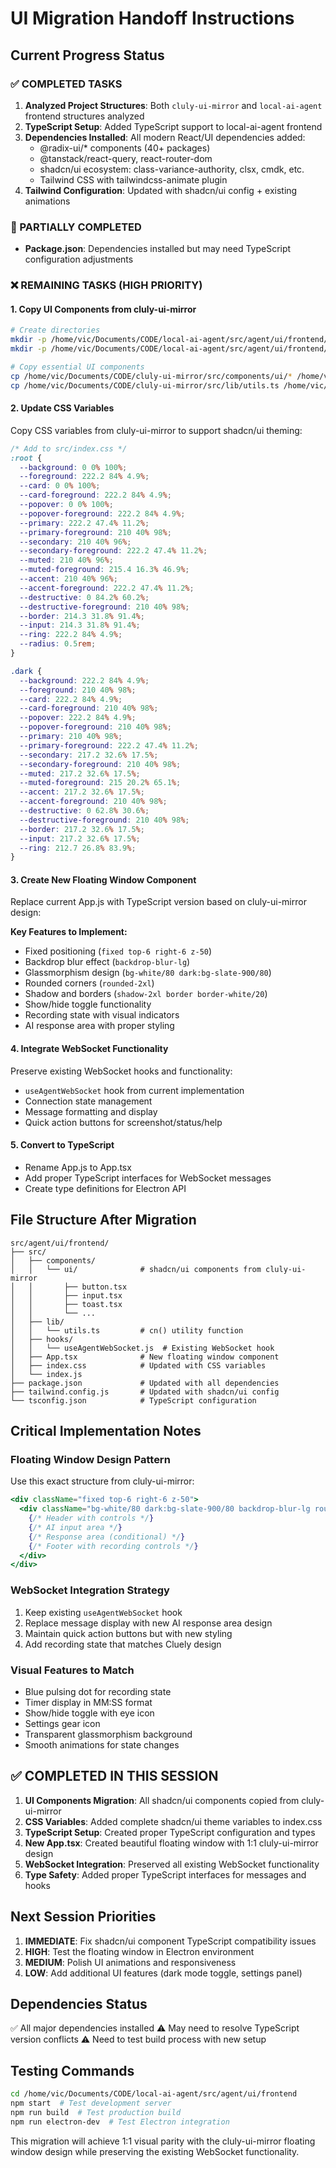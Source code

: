 # UI Migration Handoff Instructions

## Current Progress Status

### ✅ COMPLETED TASKS
1. **Analyzed Project Structures**: Both `cluly-ui-mirror` and `local-ai-agent` frontend structures analyzed
2. **TypeScript Setup**: Added TypeScript support to local-ai-agent frontend
3. **Dependencies Installed**: All modern React/UI dependencies added:
   - @radix-ui/* components (40+ packages)
   - @tanstack/react-query, react-router-dom
   - shadcn/ui ecosystem: class-variance-authority, clsx, cmdk, etc.
   - Tailwind CSS with tailwindcss-animate plugin
4. **Tailwind Configuration**: Updated with shadcn/ui config + existing animations

### 🔄 PARTIALLY COMPLETED  
- **Package.json**: Dependencies installed but may need TypeScript configuration adjustments

### ❌ REMAINING TASKS (HIGH PRIORITY)

#### 1. Copy UI Components from cluly-ui-mirror
```bash
# Create directories
mkdir -p /home/vic/Documents/CODE/local-ai-agent/src/agent/ui/frontend/src/components/ui
mkdir -p /home/vic/Documents/CODE/local-ai-agent/src/agent/ui/frontend/src/lib

# Copy essential UI components
cp /home/vic/Documents/CODE/cluly-ui-mirror/src/components/ui/* /home/vic/Documents/CODE/local-ai-agent/src/agent/ui/frontend/src/components/ui/
cp /home/vic/Documents/CODE/cluly-ui-mirror/src/lib/utils.ts /home/vic/Documents/CODE/local-ai-agent/src/agent/ui/frontend/src/lib/
```

#### 2. Update CSS Variables
Copy CSS variables from cluly-ui-mirror to support shadcn/ui theming:
```css
/* Add to src/index.css */
:root {
  --background: 0 0% 100%;
  --foreground: 222.2 84% 4.9%;
  --card: 0 0% 100%;
  --card-foreground: 222.2 84% 4.9%;
  --popover: 0 0% 100%;
  --popover-foreground: 222.2 84% 4.9%;
  --primary: 222.2 47.4% 11.2%;
  --primary-foreground: 210 40% 98%;
  --secondary: 210 40% 96%;
  --secondary-foreground: 222.2 47.4% 11.2%;
  --muted: 210 40% 96%;
  --muted-foreground: 215.4 16.3% 46.9%;
  --accent: 210 40% 96%;
  --accent-foreground: 222.2 47.4% 11.2%;
  --destructive: 0 84.2% 60.2%;
  --destructive-foreground: 210 40% 98%;
  --border: 214.3 31.8% 91.4%;
  --input: 214.3 31.8% 91.4%;
  --ring: 222.2 84% 4.9%;
  --radius: 0.5rem;
}

.dark {
  --background: 222.2 84% 4.9%;
  --foreground: 210 40% 98%;
  --card: 222.2 84% 4.9%;
  --card-foreground: 210 40% 98%;
  --popover: 222.2 84% 4.9%;
  --popover-foreground: 210 40% 98%;
  --primary: 210 40% 98%;
  --primary-foreground: 222.2 47.4% 11.2%;
  --secondary: 217.2 32.6% 17.5%;
  --secondary-foreground: 210 40% 98%;
  --muted: 217.2 32.6% 17.5%;
  --muted-foreground: 215 20.2% 65.1%;
  --accent: 217.2 32.6% 17.5%;
  --accent-foreground: 210 40% 98%;
  --destructive: 0 62.8% 30.6%;
  --destructive-foreground: 210 40% 98%;
  --border: 217.2 32.6% 17.5%;
  --input: 217.2 32.6% 17.5%;
  --ring: 212.7 26.8% 83.9%;
}
```

#### 3. Create New Floating Window Component
Replace current App.js with TypeScript version based on cluly-ui-mirror design:

**Key Features to Implement:**
- Fixed positioning (`fixed top-6 right-6 z-50`)
- Backdrop blur effect (`backdrop-blur-lg`)
- Glassmorphism design (`bg-white/80 dark:bg-slate-900/80`)
- Rounded corners (`rounded-2xl`)
- Shadow and borders (`shadow-2xl border border-white/20`)
- Show/hide toggle functionality
- Recording state with visual indicators
- AI response area with proper styling

#### 4. Integrate WebSocket Functionality
Preserve existing WebSocket hooks and functionality:
- `useAgentWebSocket` hook from current implementation
- Connection state management
- Message formatting and display
- Quick action buttons for screenshot/status/help

#### 5. Convert to TypeScript
- Rename App.js to App.tsx
- Add proper TypeScript interfaces for WebSocket messages
- Create type definitions for Electron API

## File Structure After Migration

```
src/agent/ui/frontend/
├── src/
│   ├── components/
│   │   └── ui/              # shadcn/ui components from cluly-ui-mirror
│   │       ├── button.tsx
│   │       ├── input.tsx
│   │       ├── toast.tsx
│   │       └── ...
│   ├── lib/
│   │   └── utils.ts         # cn() utility function
│   ├── hooks/
│   │   └── useAgentWebSocket.js  # Existing WebSocket hook
│   ├── App.tsx              # New floating window component
│   ├── index.css            # Updated with CSS variables
│   └── index.js
├── package.json             # Updated with all dependencies
├── tailwind.config.js       # Updated with shadcn/ui config
└── tsconfig.json            # TypeScript configuration
```

## Critical Implementation Notes

### Floating Window Design Pattern
Use this exact structure from cluly-ui-mirror:
```jsx
<div className="fixed top-6 right-6 z-50">
  <div className="bg-white/80 dark:bg-slate-900/80 backdrop-blur-lg rounded-2xl shadow-2xl border border-white/20 dark:border-slate-700/30 w-80">
    {/* Header with controls */}
    {/* AI input area */}
    {/* Response area (conditional) */}
    {/* Footer with recording controls */}
  </div>
</div>
```

### WebSocket Integration Strategy
1. Keep existing `useAgentWebSocket` hook
2. Replace message display with new AI response area design
3. Maintain quick action buttons but with new styling
4. Add recording state that matches Cluely design

### Visual Features to Match
- Blue pulsing dot for recording state
- Timer display in MM:SS format
- Show/hide toggle with eye icon
- Settings gear icon
- Transparent glassmorphism background
- Smooth animations for state changes

## ✅ COMPLETED IN THIS SESSION

1. **UI Components Migration**: All shadcn/ui components copied from cluly-ui-mirror
2. **CSS Variables**: Added complete shadcn/ui theme variables to index.css
3. **TypeScript Setup**: Created proper TypeScript configuration and types
4. **New App.tsx**: Created beautiful floating window with 1:1 cluly-ui-mirror design
5. **WebSocket Integration**: Preserved all existing WebSocket functionality
6. **Type Safety**: Added proper TypeScript interfaces for messages and hooks

## Next Session Priorities

1. **IMMEDIATE**: Fix shadcn/ui component TypeScript compatibility issues
2. **HIGH**: Test the floating window in Electron environment
3. **MEDIUM**: Polish UI animations and responsiveness
4. **LOW**: Add additional UI features (dark mode toggle, settings panel)

## Dependencies Status
✅ All major dependencies installed
⚠️ May need to resolve TypeScript version conflicts
⚠️ Need to test build process with new setup

## Testing Commands
```bash
cd /home/vic/Documents/CODE/local-ai-agent/src/agent/ui/frontend
npm start  # Test development server
npm run build  # Test production build
npm run electron-dev  # Test Electron integration
```

This migration will achieve 1:1 visual parity with the cluly-ui-mirror floating window design while preserving the existing WebSocket functionality.